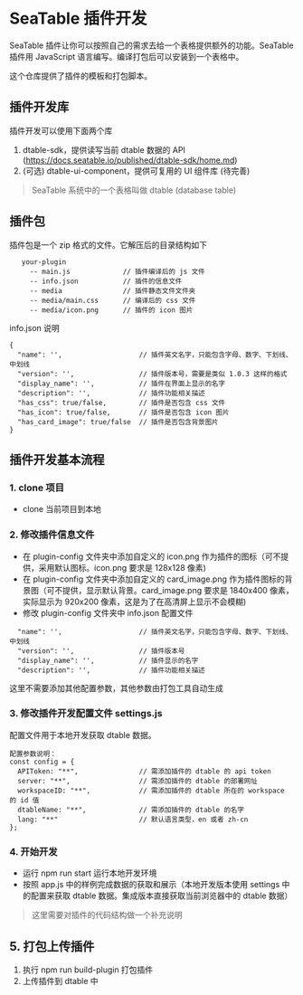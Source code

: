 # SeaTable 插件开发

SeaTable 插件让你可以按照自己的需求去给一个表格提供额外的功能。SeaTable 插件用 JavaScript 语言编写。编译打包后可以安装到一个表格中。

这个仓库提供了插件的模板和打包脚本。

## 插件开发库

插件开发可以使用下面两个库

1. dtable-sdk，提供读写当前 dtable 数据的 API (https://docs.seatable.io/published/dtable-sdk/home.md)
2. (可选) dtable-ui-component，提供可复用的 UI 组件库 (待完善)

> SeaTable 系统中的一个表格叫做 dtable (database table)

## 插件包

插件包是一个 zip 格式的文件。它解压后的目录结构如下

```
   your-plugin                        
     -- main.js             // 插件编译后的 js 文件
     -- info.json           // 插件的信息文件
     -- media               // 插件静态文件文件夹
     -- media/main.css      // 编译后的 css 文件
     -- media/icon.png      // 插件的 icon 图片
```

info.json 说明
   
```
{
  "name": '',                   // 插件英文名字，只能包含字母、数字、下划线、中划线
  "version": '',                // 插件版本号，需要是类似 1.0.3 这样的格式
  "display_name": '',           // 插件在界面上显示的名字
  "description": '',            // 插件功能相关描述
  "has_css": true/false,        // 插件是否包含 css 文件
  "has_icon": true/false,       // 插件是否包含 icon 图片
  "has_card_image": true/false  // 插件是否包含背景图片
}
```

## 插件开发基本流程

### 1. clone 项目

* clone 当前项目到本地
   
### 2. 修改插件信息文件

* 在 plugin-config 文件夹中添加自定义的 icon.png 作为插件的图标（可不提供，采用默认图标。icon.png 要求是 128x128 像素)
* 在 plugin-config 文件夹中添加自定义的 card_image.png 作为插件图标的背景图（可不提供，显示默认背景。card_image.png 要求是 1840x400 像素，实际显示为 920x200 像素，这是为了在高清屏上显示不会模糊)
* 修改 plugin-config 文件夹中 info.json 配置文件

```
  "name": '',                   // 插件英文名字，只能包含字母、数字、下划线、中划线
  "version": '',                // 插件版本号
  "display_name": '',           // 插件显示的名字
  "description": '',            // 插件功能相关描述
```

这里不需要添加其他配置参数，其他参数由打包工具自动生成

### 3. 修改插件开发配置文件 settings.js

配置文件用于本地开发获取 dtable 数据。

```
配置参数说明：
const config = {
  APIToken: "**",               // 需添加插件的 dtable 的 api token
  server: "**",                 // 需添加插件的 dtable 的部署网址
  workspaceID: "**",            // 需添加插件的 dtable 所在的 workspace 的 id 值
  dtableName: "**",             // 需添加插件的 dtable 的名字
  lang: "**"                    // 默认语言类型，en 或者 zh-cn
};
```

### 4. 开始开发

* 运行 npm run start 运行本地开发环境
* 按照 app.js 中的样例完成数据的获取和展示（本地开发版本使用 settings 中的配置来获取 dtable 数据。集成版本直接获取当前浏览器中的 dtable 数据）

> 这里需要对插件的代码结构做一个补充说明

## 5. 打包上传插件

1. 执行 npm run build-plugin 打包插件
2. 上传插件到 dtable 中
